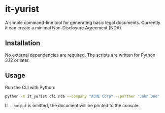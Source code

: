 # it-yurist

A simple command-line tool for generating basic legal documents. Currently it can create a minimal Non-Disclosure Agreement (NDA).

## Installation

No external dependencies are required. The scripts are written for Python 3.12 or later.

## Usage

Run the CLI with Python:

```bash
python -m it_yurist.cli nda --company "ACME Corp" --partner "John Doe" --output nda.txt
```

If `--output` is omitted, the document will be printed to the console.
